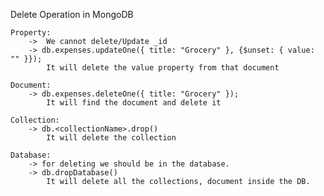 Delete Operation in MongoDB

    Property:
        ->  We cannot delete/Update _id
        -> db.expenses.updateOne({ title: "Grocery" }, {$unset: { value: "" }});
            It will delete the value property from that document

    Document:
        -> db.expenses.deleteOne({ title: "Grocery" });
            It will find the document and delete it

    Collection:
        -> db.<collectionName>.drop()
            It will delete the collection

    Database:
        -> for deleting we should be in the database.
        -> db.dropDatabase()
            It will delete all the collections, document inside the DB.